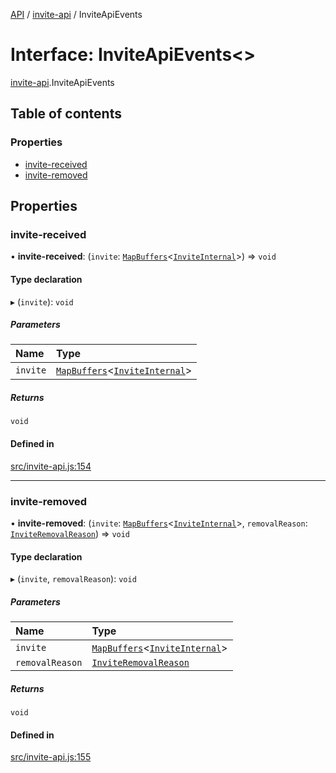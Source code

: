 [API](../README.md) / [invite-api](../modules/invite_api.md) / InviteApiEvents

# Interface: InviteApiEvents\<\>

[invite-api](../modules/invite_api.md).InviteApiEvents

## Table of contents

### Properties

- [invite-received](invite_api.InviteApiEvents.md#invite-received)
- [invite-removed](invite_api.InviteApiEvents.md#invite-removed)

## Properties

### invite-received

• **invite-received**: (`invite`: [`MapBuffers`](../modules/types.md#mapbuffers)\<[`InviteInternal`](../modules/invite_api.md#inviteinternal)\>) => `void`

#### Type declaration

▸ (`invite`): `void`

##### Parameters

| Name | Type |
| :------ | :------ |
| `invite` | [`MapBuffers`](../modules/types.md#mapbuffers)\<[`InviteInternal`](../modules/invite_api.md#inviteinternal)\> |

##### Returns

`void`

#### Defined in

[src/invite-api.js:154](https://github.com/digidem/mapeo-core-next/blob/53dc843a45bb963f7a880f5f7973107d5b1fb99c/src/invite-api.js#L154)

___

### invite-removed

• **invite-removed**: (`invite`: [`MapBuffers`](../modules/types.md#mapbuffers)\<[`InviteInternal`](../modules/invite_api.md#inviteinternal)\>, `removalReason`: [`InviteRemovalReason`](../modules/invite_api.md#inviteremovalreason)) => `void`

#### Type declaration

▸ (`invite`, `removalReason`): `void`

##### Parameters

| Name | Type |
| :------ | :------ |
| `invite` | [`MapBuffers`](../modules/types.md#mapbuffers)\<[`InviteInternal`](../modules/invite_api.md#inviteinternal)\> |
| `removalReason` | [`InviteRemovalReason`](../modules/invite_api.md#inviteremovalreason) |

##### Returns

`void`

#### Defined in

[src/invite-api.js:155](https://github.com/digidem/mapeo-core-next/blob/53dc843a45bb963f7a880f5f7973107d5b1fb99c/src/invite-api.js#L155)
